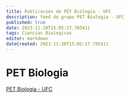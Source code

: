 ```yaml
---
title: Publicacoes de PET Biologia - UFC 
description: feed do grupo PET Biologia - UFC
published: true
date: 2023-11-30T15:05:17.705411
tags: Ciencias Biologicas
editor: markdown
dateCreated: 2023-11-30T15:05:17.705411
---
```


# PET Biologia
[PET Biologia - UFC](/grupo/40PETBiologiaUFC)